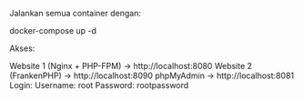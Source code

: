 Jalankan semua container dengan:

docker-compose up -d

Akses:

Website 1 (Nginx + PHP-FPM) → http://localhost:8080
Website 2 (FrankenPHP) → http://localhost:8090
phpMyAdmin → http://localhost:8081
Login:
Username: root
Password: rootpassword
